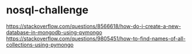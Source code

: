 # nosql-challenge
https://stackoverflow.com/questions/8566618/how-do-i-create-a-new-database-in-mongodb-using-pymongo
https://stackoverflow.com/questions/9805451/how-to-find-names-of-all-collections-using-pymongo
